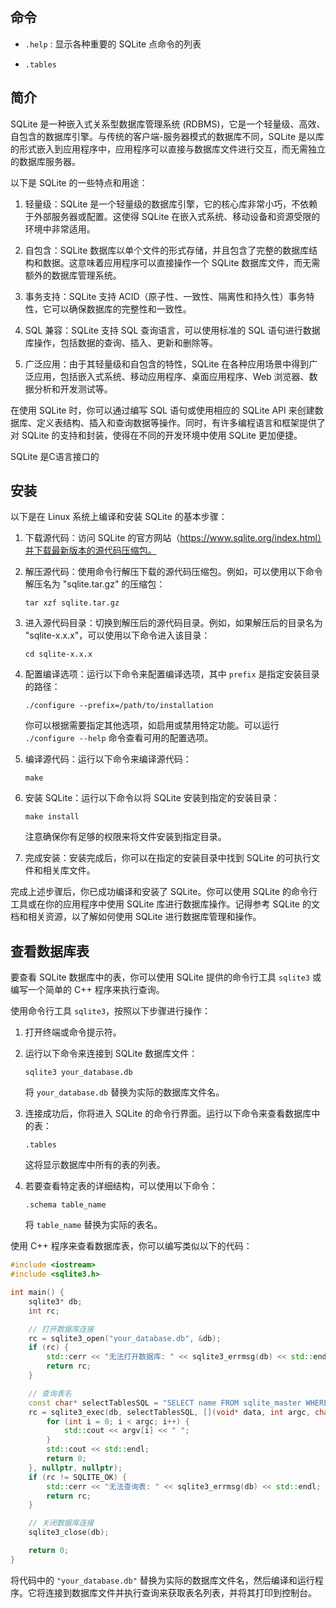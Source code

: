 ## 命令

+ `.help` : 显示各种重要的 SQLite 点命令的列表

+ `.tables`

## 简介

SQLite 是一种嵌入式关系型数据库管理系统 (RDBMS)，它是一个轻量级、高效、自包含的数据库引擎。与传统的客户端-服务器模式的数据库不同，SQLite 是以库的形式嵌入到应用程序中，应用程序可以直接与数据库文件进行交互，而无需独立的数据库服务器。

以下是 SQLite 的一些特点和用途：

1. 轻量级：SQLite 是一个轻量级的数据库引擎，它的核心库非常小巧，不依赖于外部服务器或配置。这使得 SQLite 在嵌入式系统、移动设备和资源受限的环境中非常适用。

2. 自包含：SQLite 数据库以单个文件的形式存储，并且包含了完整的数据库结构和数据。这意味着应用程序可以直接操作一个 SQLite 数据库文件，而无需额外的数据库管理系统。

3. 事务支持：SQLite 支持 ACID（原子性、一致性、隔离性和持久性）事务特性，它可以确保数据库的完整性和一致性。

4. SQL 兼容：SQLite 支持 SQL 查询语言，可以使用标准的 SQL 语句进行数据库操作，包括数据的查询、插入、更新和删除等。

5. 广泛应用：由于其轻量级和自包含的特性，SQLite 在各种应用场景中得到广泛应用，包括嵌入式系统、移动应用程序、桌面应用程序、Web 浏览器、数据分析和开发测试等。

在使用 SQLite 时，你可以通过编写 SQL 语句或使用相应的 SQLite API 来创建数据库、定义表结构、插入和查询数据等操作。同时，有许多编程语言和框架提供了对 SQLite 的支持和封装，使得在不同的开发环境中使用 SQLite 更加便捷。

SQLite 是C语言接口的

## 安装

以下是在 Linux 系统上编译和安装 SQLite 的基本步骤：

1. 下载源代码：访问 SQLite 的官方网站（https://www.sqlite.org/index.html）并下载最新版本的源代码压缩包。

2. 解压源代码：使用命令行解压下载的源代码压缩包。例如，可以使用以下命令解压名为 "sqlite.tar.gz" 的压缩包：
   ```
   tar xzf sqlite.tar.gz
   ```

3. 进入源代码目录：切换到解压后的源代码目录。例如，如果解压后的目录名为 "sqlite-x.x.x"，可以使用以下命令进入该目录：
   ```
   cd sqlite-x.x.x
   ```

4. 配置编译选项：运行以下命令来配置编译选项，其中 `prefix` 是指定安装目录的路径：
   ```
   ./configure --prefix=/path/to/installation
   ```

   你可以根据需要指定其他选项，如启用或禁用特定功能。可以运行 `./configure --help` 命令查看可用的配置选项。

5. 编译源代码：运行以下命令来编译源代码：
   ```
   make
   ```

6. 安装 SQLite：运行以下命令以将 SQLite 安装到指定的安装目录：
   ```
   make install
   ```

   注意确保你有足够的权限来将文件安装到指定目录。

7. 完成安装：安装完成后，你可以在指定的安装目录中找到 SQLite 的可执行文件和相关库文件。

完成上述步骤后，你已成功编译和安装了 SQLite。你可以使用 SQLite 的命令行工具或在你的应用程序中使用 SQLite 库进行数据库操作。记得参考 SQLite 的文档和相关资源，以了解如何使用 SQLite 进行数据库管理和操作。

## 查看数据库表

要查看 SQLite 数据库中的表，你可以使用 SQLite 提供的命令行工具 `sqlite3` 或编写一个简单的 C++ 程序来执行查询。

使用命令行工具 `sqlite3`，按照以下步骤进行操作：

1. 打开终端或命令提示符。
2. 运行以下命令来连接到 SQLite 数据库文件：
   ```
   sqlite3 your_database.db
   ```
   将 `your_database.db` 替换为实际的数据库文件名。

3. 连接成功后，你将进入 SQLite 的命令行界面。运行以下命令来查看数据库中的表：
   ```
   .tables
   ```
   这将显示数据库中所有的表的列表。

4. 若要查看特定表的详细结构，可以使用以下命令：
   ```
   .schema table_name
   ```
   将 `table_name` 替换为实际的表名。

使用 C++ 程序来查看数据库表，你可以编写类似以下的代码：

```cpp
#include <iostream>
#include <sqlite3.h>

int main() {
    sqlite3* db;
    int rc;

    // 打开数据库连接
    rc = sqlite3_open("your_database.db", &db);
    if (rc) {
        std::cerr << "无法打开数据库: " << sqlite3_errmsg(db) << std::endl;
        return rc;
    }

    // 查询表名
    const char* selectTablesSQL = "SELECT name FROM sqlite_master WHERE type='table';";
    rc = sqlite3_exec(db, selectTablesSQL, [](void* data, int argc, char** argv, char** /*azColName*/) -> int {
        for (int i = 0; i < argc; i++) {
            std::cout << argv[i] << " ";
        }
        std::cout << std::endl;
        return 0;
    }, nullptr, nullptr);
    if (rc != SQLITE_OK) {
        std::cerr << "无法查询表: " << sqlite3_errmsg(db) << std::endl;
        return rc;
    }

    // 关闭数据库连接
    sqlite3_close(db);

    return 0;
}
```

将代码中的 `"your_database.db"` 替换为实际的数据库文件名，然后编译和运行程序。它将连接到数据库文件并执行查询来获取表名列表，并将其打印到控制台。
